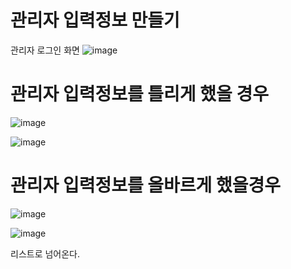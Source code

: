 # 관리자 입력정보 만들기

관리자 로그인 화면
![image](https://user-images.githubusercontent.com/80745282/174044308-ebfdd42e-5fa4-4f6f-b63c-1e1961c3813b.png)


# 관리자 입력정보를 틀리게 했을 경우

![image](https://user-images.githubusercontent.com/80745282/174044849-c34c212f-879e-4513-babd-f81533ed6019.png)

![image](https://user-images.githubusercontent.com/80745282/174044525-35514096-d9ac-4ce2-8dd9-dd93591c1206.png)

# 관리자 입력정보를 올바르게 했을경우

![image](https://user-images.githubusercontent.com/80745282/174044642-8a43c102-bb58-442b-9b10-b18f38d09976.png)

![image](https://user-images.githubusercontent.com/80745282/174044709-88e3aa09-3882-4b18-b8c9-e5c2c17ab6c0.png)

리스트로 넘어온다.
